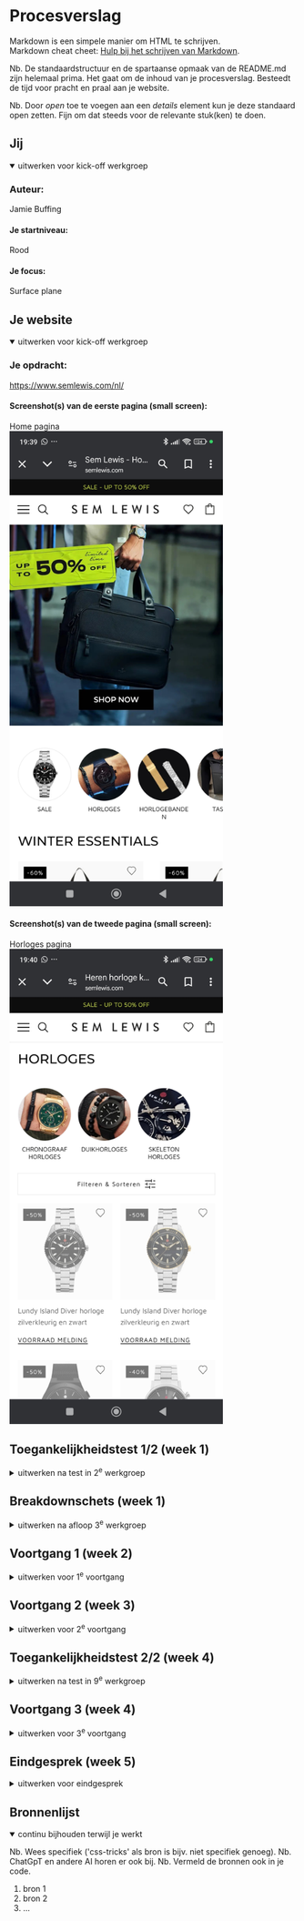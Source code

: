 # Procesverslag
Markdown is een simpele manier om HTML te schrijven.  
Markdown cheat cheet: [Hulp bij het schrijven van Markdown](https://github.com/adam-p/markdown-here/wiki/Markdown-Cheatsheet).

Nb. De standaardstructuur en de spartaanse opmaak van de README.md zijn helemaal prima. Het gaat om de inhoud van je procesverslag. Besteedt de tijd voor pracht en praal aan je website.

Nb. Door *open* toe te voegen aan een *details* element kun je deze standaard open zetten. Fijn om dat steeds voor de relevante stuk(ken) te doen.





## Jij

<details open>
  <summary>uitwerken voor kick-off werkgroep</summary>

  ### Auteur:
  Jamie Buffing

  #### Je startniveau:
  Rood

  #### Je focus:
  Surface plane
 
</details>





## Je website

<details open>
  <summary>uitwerken voor kick-off werkgroep</summary>

  ### Je opdracht:
  https://www.semlewis.com/nl/

  #### Screenshot(s) van de eerste pagina (small screen): 
  Home pagina  
  <img src="readme-images/home.jpg" width="375px" alt="omschrijving van de pagina">

  #### Screenshot(s) van de tweede pagina (small screen):
  Horloges pagina  
  <img src="readme-images/horloges.jpg" width="375px" alt="omschrijving van de pagina">
 
</details>



## Toegankelijkheidstest 1/2 (week 1)

<details>
  <summary>uitwerken na test in 2<sup>e</sup> werkgroep</summary>

  ### Bevindingen
  Afbeeldingen alt tekst:
  - De afbeeldingen hebben geen duidelijke alt tekst
  - De afbeeldingen schalen soms raar

  Tekst en kopjes in een screenreader:
  - De kopjes beschijven niet altijd goed wat er komen gaat
  - De tekst is soms niet genoeg om te weten watvoor product er te zien is
  - Je kan met tab door de menu's heen maar dan scrolt de pagina niet goed mee
  - het hamburgermenu opent niet om er doorheen te tabben

  WCAG checklist:
  - Content
    - Use plain language and avoid figures of speech, idioms and complicated metaphors.
      - ✅  
    - Make sure that button, a and label element content is unique and descriptive
      - ~
    - Use left-aligned text for right-to-left (TRL) languages
      - ✅ 
    
  - Global code
    - Validate your HTML
      - ❌
    - Use a lang attribute on the html element
      - ✅ 
    - Provide a unique title for each page or view
      - ✅ 
    - Ensure that viewport zoom is not disabled
      - ✅ 
    - Use landmark elements to indicate important content regions
      - ✅ 
    - Ensure a linear content flow
      - ✅ 
    - Avoid using the autofocus attribute

    - Allow extending session timeouts
      - ✅ 
    - Remove title attribute tooltips

    
  - Keyboard
    - Make sure there is a visible focus style for interactive elements that are navigated to via keyboard input
      - Default
    - Check to see that keyboard focus order matches the visual layout
      - ❌
    - Remove invisible focusable elements
      - ❌

  - Images
    - Make sure that all img elements have an alt attribute
      - ❌
    - Make sure that decorative images use null alt (empty) attribute values
      - ❌
    - Provide a text alternative for complex images such as charts, graphs, and maps
      - ❌
    - For images containing text, make sure the alt description includes the image's text
      - ❌
    - Use heading elements to introduce content

    - Use only one h1 element per page or view

    - Heading elements should be written in a logical sequence

    - Don't skip heading levels


  - Lists
    - Use list elements (ol, ul, and dl elements) for list content

  
  - Controls
    - Use the a element for links

    - Ensure that links are recognizable as links

    - Ensure that controls have :focus states
      - Default
    - Use the button element for buttons
      - ❌
    - Provide a skip link and make sure that it is visible when focused

    - Identify links that open in a new tab or window



  - Tables
    - Use the table element to describe tabular data
      - NVT
    - Use the th element for table headers (with appropriate scope attributes)
      - NVT
    - Use the caption element to provide a title for the table
      - NVT

  - Forms
    - All inputs in a form are associated with a corresponding label element
      - ❌
    - Use fieldset and legend elements where appropriate

    - Inputs use autocomplete where appropriate
      - ❌
    - Make sure that form input errors are displayed in list above the form after submission

    - Associate input error messaging with the input it corresponds to

    - Make sure that error, warning, and success states are not visually communicated by just color


  - Media
    - Make sure that media does not autoplay
      - NVT
    - Ensure that media controls use appropriate markup
      - NVT
    - Check to see that all media can be paused
      - NVT

  - Videos
    - Confirm the presence of captions
      - NVT
    - Remove seizure triggers
      - NVT

  - Audio
    - Confirm that transcripts are available
      - NVT
  
  - Appearance
    - Check your content in specialized browsing modes
      - ❌
    - Increase text size to 200%
      - ❌
    - Double-check that good proximity between content is maintained
      - ❌
    - Make sure color isn't the only way information is conveyed
      - ❌
    - Make sure instructions are not visual or audio-only
      - ~
    - Use a simple, straightforward, and consistent layout
      - ✅
  
  - Animation
    - Ensure animations are subtle and do not flash too much
      - ✅
    - Provide a mechanism to pause background video
      - NVT
    - Make sure all animation obeys the prefers-reduced-motion media query
      - 

  
  - Color Contrast
    - Check the contrast for all normal-sized text

    - Check the contrast for all large-sized text

    - Check the contrast for all icons

    - Check the contrast of borders for input elements (text input, radio buttons, checkboxes, etc.)

    - Check text that overlaps images or video

    - Check custom ::selection colors


  
  - Mobile and touch
    - Check that the site can be rotated to any orientation

    - Remove horizontal scrolling

    - Ensure that button and link icons can be activated with ease

    - Ensure sufficient space between interactive items in order to provide a scroll area
      


### Grid garden oefening
  <img src="readme-images/gridgarden.png" width="375px" alt="grid garden oefening">

</details>



## Breakdownschets (week 1)

<details>
  <summary>uitwerken na afloop 3<sup>e</sup> werkgroep</summary>

  ### de hele pagina: 
  <img src="readme-images/breakdown.jpg" width="375px" alt="breakdown van de hele pagina">

  ### dynamisch deel (bijv menu): 
  <img src="readme-images/breakdown menu.png" width="375px" alt="breakdown van een dynamisch deel">

</details>





## Voortgang 1 (week 2)

<details>
  <summary>uitwerken voor 1<sup>e</sup> voortgang</summary>

  ### Stand van zaken
  In week 1 heb ben ik van boven naar beneden begonnen met het maken van de website, Als eerst heb ik de header gemaakt met navigatie. Daarna ben ik begonnen met het maken van de eerste banner en de categorieën.

  ### Agenda voor meeting
  samen met je groepje opstellen
    **Dit is echt nooit gebeurd**

  | student 1      | student 2          | student 3    | student 4        |
  | ---            | ---                | ---          | ---              |
  | dit bespreken  | en dit             | en ik dit    | en dan ik dat    |
  | en dat ook nog | dit als er tijd is | nog een punt | dit wil ik zeker |
  | ...            | ...                | ...          | ...              |


  ### Verslag van meeting
  hier na afloop snel de uitkomsten van de meeting vastleggen

  - punt 1
  - punt 2
  - nog een punt
  - ...

</details>





## Voortgang 2 (week 3)

<details>
  <summary>uitwerken voor 2<sup>e</sup> voortgang</summary>

  ### Stand van zaken
  hier dit ging goed & dit was lastig (neem ook screenshots op van delen van je website en code)


  ### Agenda voor meeting
  samen met je groepje opstellen

  | student 1      | student 2          | student 3    | student 4        |
  | ---            | ---                | ---          | ---              |
  | dit bespreken  | en dit             | en ik dit    | en dan ik dat    |
  | en dat ook nog | dit als er tijd is | nog een punt | dit wil ik zeker |
  | ...            | ...                | ...          | ...              |


  ### Verslag van meeting
  hier na afloop snel de uitkomsten van de meeting vastleggen

  - punt 1
  - punt 2
  - nog een punt
- ...

</details>





## Toegankelijkheidstest 2/2 (week 4)

<details>
  <summary>uitwerken na test in 9<sup>e</sup> werkgroep</summary>

  ### Bevindingen
  Lijst met je bevindingen die in de test naar voren kwamen (geef ook aan wat er verbeterd is):

</details>





## Voortgang 3 (week 4)

<details>
  <summary>uitwerken voor 3<sup>e</sup> voortgang</summary>

  ### Stand van zaken
  hier dit ging goed & dit was lastig (neem ook screenshots op van delen van je website en code)


  ### Agenda voor meeting
  samen met je groepje opstellen

  | student 1      | student 2          | student 3    | student 4        |
  | ---            | ---                | ---          | ---              |
  | dit bespreken  | en dit             | en ik dit    | en dan ik dat    |
  | en dat ook nog | dit als er tijd is | nog een punt | dit wil ik zeker |
  | ...            | ...                | ...          | ...              |


  ### Verslag van meeting
  hier na afloop snel de uitkomsten van de meeting vastleggen

  - punt 1
  - punt 2
  - nog een punt
  - ...

</details>





## Eindgesprek (week 5)

<details>
  <summary>uitwerken voor eindgesprek</summary>

  ### Je uitkomst - karakteristiek screenshots:
  <img src="readme-images/dummy-plaatje.jpg" width="375px" alt="uitomst opdracht 1">


  ### Dit ging goed/Heb ik geleerd: 
  Korte omschrijving met plaatjes

  <img src="readme-images/dummy-plaatje.jpg" width="375px" alt="top">


  ### Dit was lastig/Is niet gelukt:
  Korte omschrijving met plaatjes

  <img src="readme-images/dummy-plaatje.jpg" width="375px" alt="bummer">
</details>





## Bronnenlijst

<details open>
  <summary>continu bijhouden terwijl je werkt</summary>

  Nb. Wees specifiek ('css-tricks' als bron is bijv. niet specifiek genoeg). 
  Nb. ChatGpT en andere AI horen er ook bij.
  Nb. Vermeld de bronnen ook in je code.

  1. bron 1
  2. bron 2
  3. ...

</details>